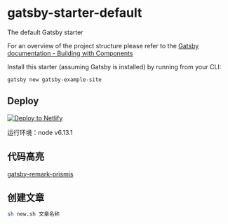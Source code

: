 # gatsby-starter-default
The default Gatsby starter

For an overview of the project structure please refer to the [Gatsby documentation - Building with Components](https://www.gatsbyjs.org/docs/building-with-components/)

Install this starter (assuming Gatsby is installed) by running from your CLI:
```
gatsby new gatsby-example-site
```

## Deploy

[![Deploy to Netlify](https://www.netlify.com/img/deploy/button.svg)](https://app.netlify.com/start/deploy?repository=https://github.com/gatsbyjs/gatsby-starter-default)


运行环境：node v6.13.1

## 代码高亮
[gatsby-remark-prismjs](https://github.com/gatsbyjs/gatsby/tree/master/packages/gatsby-remark-prismjs#gatsby-remark-prismjs)

## 创建文章
```bash
sh new.sh 文章名称
```


